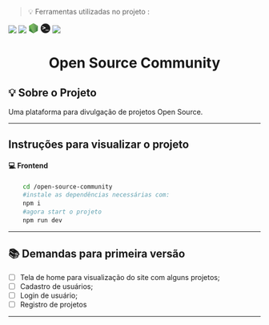 > 💡 Ferramentas utilizadas no projeto :

<code><img height="20" src="https://upload.wikimedia.org/wikipedia/commons/thumb/a/a7/React-icon.svg/1200px-React-icon.svg.png"></code>
<code><img height="20" src="https://encrypted-tbn0.gstatic.com/images?q=tbn:ANd9GcSrNOA3NJoe1jTieGFscwIvsbd0Jpm6oEE_gA&usqp=CAU"></code>
<code><img height="20" src="https://raw.githubusercontent.com/github/explore/80688e429a7d4ef2fca1e82350fe8e3517d3494d/topics/nodejs/nodejs.png"></code>
<code><img height="20" src="https://raw.githubusercontent.com/github/explore/80688e429a7d4ef2fca1e82350fe8e3517d3494d/topics/terminal/terminal.png"></code>
<code><img height="20" src="https://upload.wikimedia.org/wikipedia/commons/thumb/9/9a/Visual_Studio_Code_1.35_icon.svg/1024px-Visual_Studio_Code_1.35_icon.svg.png"></code>


<h1 align="center">Open Source Community</h1>

## 💡 Sobre o Projeto

Uma plataforma para divulgação de projetos Open Source.

---

## Instruções para visualizar o projeto

#### 💻 Frontend

```bash
    cd /open-source-community
    #instale as dependências necessárias com:
    npm i
    #agora start o projeto
    npm run dev 
```

---

## 📚 Demandas para primeira versão

- [ ] Tela de home para visualização do site  com alguns projetos;
- [ ] Cadastro de usuários;
- [ ] Login de usuário;
- [ ] Registro de projetos

---

